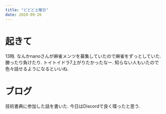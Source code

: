 ```yaml
---
title: "どどど土曜日"
date: 2020-09-26
---
```


# 起きて
13時. なんかnanoさんが麻雀メンツを募集していたので麻雀をずっとしていた. 勝ったり負けたり. トイトイドラ7上がりたかったなー. 知らない人もいたので色々話せるようになるといいね.

# ブログ
技術書典に参加した話を書いた. 今日はDiscordで良く喋ったと思う.